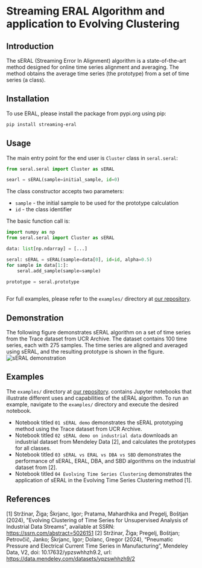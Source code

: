 # Streaming ERAL Algorithm and application to Evolving Clustering

## Introduction
The sERAL (Streaming Error In Alignment) algorithm is a state-of-the-art method designed for online time series alignment and averaging.
The method obtains the average time series (the prototype) from a set of time series (a class).

## Installation

To use ERAL, please install the package from pypi.org using pip:
```bash
pip install streaming-eral
```

## Usage

The main entry point for the end user is `Cluster` class in `seral.seral`:

```py
from seral.seral import Cluster as sERAL

searl = sERAL(sample=initial_sample, id=0)
```

The class constructor accepts two parameters:
- `sample` - the initial sample to be used for the prototype calculation
- `id` - the class identifier

The basic function call is:

```py
import numpy as np
from seral.seral import Cluster as sERAL

data: list[np.ndarray] = [...]

seral: sERAL = sERAL(sample=data[0], id=id, alpha=0.5)
for sample in data[1:]:
    seral.add_sample(sample=sample)

prototype = seral.prototype
    
```

For full examples, please refer to the `examples/` directory at [our repository](https://repo.ijs.si/zstrzinar/streaming-eral).


## Demonstration
The following figure demonstrates sERAL algorithm on a set of time series from the Trace dataset from UCR Archive. The dataset contains 100 time series, each with 275 samples. The time series are aligned and averaged using sERAL, and the resulting prototype is shown in the figure.
![sERAL demonstration]([docs/assets/trace.png](https://repo.ijs.si/zstrzinar/streaming-eral/-/blob/ef7140394485fe04efb1cf1ab7dd0820fd6b5151/docs/assets/trace.png))

## Examples

The `examples/` directory at [our repository](https://repo.ijs.si/zstrzinar/streaming-eral). contains Jupyter notebooks that illustrate different uses and capabilities of the sERAL algorithm. 
To run an example, navigate to the `examples/` directory and execute the desired notebook.

- Notebook titled `01 sERAL demo` demonstrates the sERAL prototyping method using the Trace dataset from UCR Archive.
- Notebook titled `02 sERAL demo on industrial data` downloads an industrial dataset from Mendeley Data [2], and calculates the prototypes for all classes.
- Notebook titled `03 sERAL vs ERAL vs DBA vs SBD` demonstrates the performance of sERAL, ERAL, DBA, and SBD algorithms on the industrial dataset from [2].
- Notebook titled `04 Evolving Time Series Clustering` demonstrates the application of sERAL in the Evolving Time Series Clustering method [1].

## References
[1] Stržinar, Žiga; Škrjanc, Igor; Pratama, Mahardhika and Pregelj, Boštjan (2024), "Evolving Clustering of Time Series for Unsupervised Analysis of Industrial Data Streams", available at SSRN: https://ssrn.com/abstract=5026151
[2] Stržinar, Žiga; Pregelj, Boštjan; Petrovčič, Janko; Škrjanc, Igor; Dolanc, Gregor (2024), “Pneumatic Pressure and Electrical Current Time Series in Manufacturing”, Mendeley Data, V2, doi: 10.17632/ypzswhhzh9.2, url: https://data.mendeley.com/datasets/ypzswhhzh9/2
